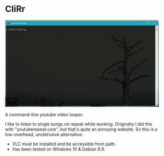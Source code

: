 # CliRr

![alt text](https://raw.githubusercontent.com/SimonMTS/CliRr/v2/example.gif)

A command-line youtube video looper.

I like to listen to single songs on repeat while working. Originally I did this with "youtuberepeat.com", but that's quite an annoying website. So this is a low-overhead, unobtrusive alternative.

* VLC must be installed and be accessible from path.
* Has been tested on Windows 10 & Debian 9.9.
